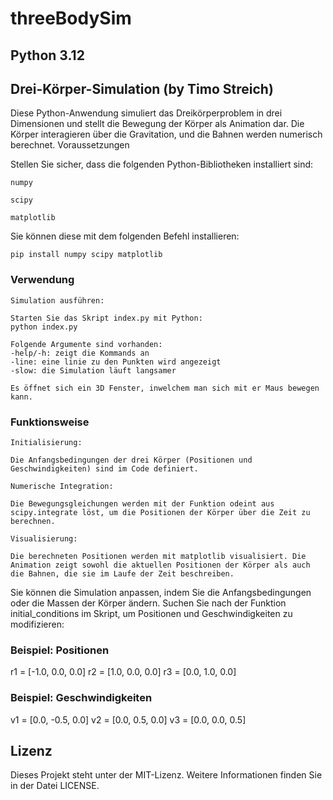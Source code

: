 # threeBodySim
## Python 3.12

## Drei-Körper-Simulation (by Timo Streich)

Diese Python-Anwendung simuliert das Dreikörperproblem in drei Dimensionen und stellt die Bewegung der Körper als Animation dar. Die Körper interagieren über die Gravitation, und die Bahnen werden numerisch berechnet.
Voraussetzungen

Stellen Sie sicher, dass die folgenden Python-Bibliotheken installiert sind:

    numpy

    scipy

    matplotlib

Sie können diese mit dem folgenden Befehl installieren:

    pip install numpy scipy matplotlib

### Verwendung

    Simulation ausführen:

    Starten Sie das Skript index.py mit Python:
    python index.py

    Folgende Argumente sind vorhanden:
    -help/-h: zeigt die Kommands an
    -line: eine linie zu den Punkten wird angezeigt
    -slow: die Simulation läuft langsamer

    Es öffnet sich ein 3D Fenster, inwelchem man sich mit er Maus bewegen kann.

### Funktionsweise

    Initialisierung:

    Die Anfangsbedingungen der drei Körper (Positionen und Geschwindigkeiten) sind im Code definiert.

    Numerische Integration:

    Die Bewegungsgleichungen werden mit der Funktion odeint aus scipy.integrate löst, um die Positionen der Körper über die Zeit zu berechnen.

    Visualisierung:

    Die berechneten Positionen werden mit matplotlib visualisiert. Die Animation zeigt sowohl die aktuellen Positionen der Körper als auch die Bahnen, die sie im Laufe der Zeit beschreiben.


Sie können die Simulation anpassen, indem Sie die Anfangsbedingungen oder die Massen der Körper ändern. Suchen Sie nach der Funktion initial_conditions im Skript, um Positionen und Geschwindigkeiten zu modifizieren:
### Beispiel: Positionen
r1 = [-1.0, 0.0, 0.0]
r2 = [1.0, 0.0, 0.0]
r3 = [0.0, 1.0, 0.0]

### Beispiel: Geschwindigkeiten
v1 = [0.0, -0.5, 0.0]
v2 = [0.0, 0.5, 0.0]
v3 = [0.0, 0.0, 0.5]

## Lizenz

Dieses Projekt steht unter der MIT-Lizenz. Weitere Informationen finden Sie in der Datei LICENSE.



